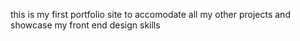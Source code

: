 this is my first portfolio site to accomodate all my other projects and showcase my front end design skills
